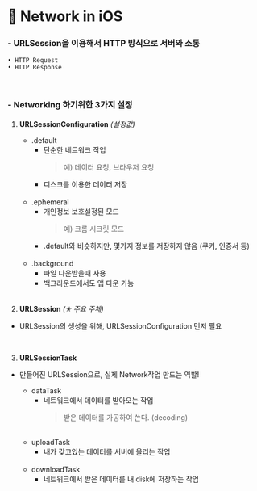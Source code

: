 # 🧮 Network in iOS
### - URLSession을 이용해서 HTTP 방식으로 서버와 소통
    • HTTP Request
    • HTTP Response
<br>

### - Networking 하기위한 3가지 설정
1. **URLSessionConfiguration** *(설정값)*
    - .default
      - 단순한 네트워크 작업<br>
        > 예) 데이터 요청, 브라우저 요청
      - 디스크를 이용한 데이터 저장
      <br>
    - .ephemeral
       - 개인정보 보호설정된 모드<br>
          > 예) 크롬 시크릿 모드 
       - .default와 비슷하지만, 몇가지 정보를 저장하지 않음 (쿠키, 인증서 등) 
       <br>
    - .background
      - 파일 다운받을때 사용
      - 백그라운드에서도 앱 다운 가능 
      <br>

2. **URLSession** *(✭ 주요 주체)*
  - URLSession의 생성을 위해, URLSessionConfiguration 먼저 필요 
<br>

3. **URLSessionTask**
  - 만들어진 URLSession으로, 실제 Network작업 만드는 역할! 
    - dataTask
      - 네트워크에서 데이터를 받아오는 작업
        > 받은 데이터를 가공하여 쓴다. (decoding) 
    <br>

    - uploadTask
      - 내가 갖고있는 데이터를 서버에 올리는 작업
    <br>
    
    - downloadTask
      - 네트워크에서 받은 데이터를 내 disk에 저장하는 작업 

